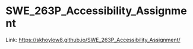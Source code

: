 # SWE_263P_Accessibility_Assignment

Link: https://skhoylow8.github.io/SWE_263P_Accessibility_Assignment/